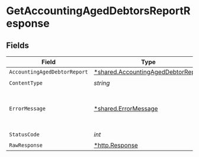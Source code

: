 # GetAccountingAgedDebtorsReportResponse


## Fields

| Field                                                                                   | Type                                                                                    | Required                                                                                | Description                                                                             |
| --------------------------------------------------------------------------------------- | --------------------------------------------------------------------------------------- | --------------------------------------------------------------------------------------- | --------------------------------------------------------------------------------------- |
| `AccountingAgedDebtorReport`                                                            | [*shared.AccountingAgedDebtorReport](../../models/shared/accountingageddebtorreport.md) | :heavy_minus_sign:                                                                      | OK                                                                                      |
| `ContentType`                                                                           | *string*                                                                                | :heavy_check_mark:                                                                      | N/A                                                                                     |
| `ErrorMessage`                                                                          | [*shared.ErrorMessage](../../models/shared/errormessage.md)                             | :heavy_minus_sign:                                                                      | Your API request was not properly authorized.                                           |
| `StatusCode`                                                                            | *int*                                                                                   | :heavy_check_mark:                                                                      | N/A                                                                                     |
| `RawResponse`                                                                           | [*http.Response](https://pkg.go.dev/net/http#Response)                                  | :heavy_minus_sign:                                                                      | N/A                                                                                     |